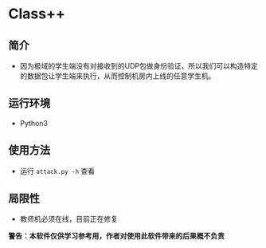# Class++

## 简介
* 因为极域的学生端没有对接收到的UDP包做身份验证，所以我们可以构造特定的数据包让学生端来执行，从而控制机房内上线的任意学生机。

## 运行环境
* Python3

## 使用方法
* 运行 `attack.py -h` 查看

## 局限性
* 教师机必须在线，目前正在修复

**警告：本软件仅供学习参考用，作者对使用此软件带来的后果概不负责**

